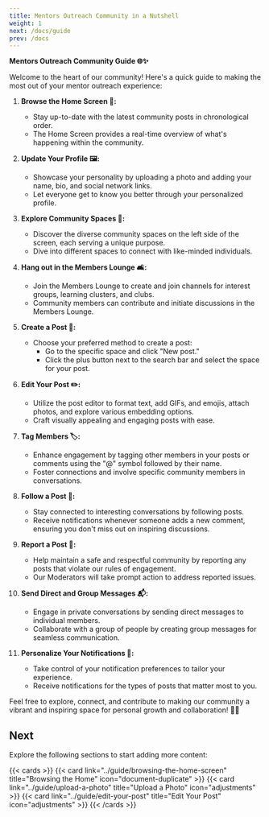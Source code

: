 ```yaml
---
title: Mentors Outreach Community in a Nutshell
weight: 1
next: /docs/guide
prev: /docs
---
```


**Mentors Outreach Community Guide 🌐✨**

Welcome to the heart of our community! Here's a quick guide to making the most out of your mentor outreach experience:

1. **Browse the Home Screen 🏡:**
   - Stay up-to-date with the latest community posts in chronological order.
   - The Home Screen provides a real-time overview of what's happening within the community.

2. **Update Your Profile 🖼️:**
   - Showcase your personality by uploading a photo and adding your name, bio, and social network links.
   - Let everyone get to know you better through your personalized profile.

3. **Explore Community Spaces 🌌:**
   - Discover the diverse community spaces on the left side of the screen, each serving a unique purpose.
   - Dive into different spaces to connect with like-minded individuals.

4. **Hang out in the Members Lounge 🛋️:**
   - Join the Members Lounge to create and join channels for interest groups, learning clusters, and clubs.
   - Community members can contribute and initiate discussions in the Members Lounge.

5. **Create a Post 📝:**
   - Choose your preferred method to create a post:
     - Go to the specific space and click "New post."
     - Click the plus button next to the search bar and select the space for your post.

6. **Edit Your Post ✏️:**
   - Utilize the post editor to format text, add GIFs, and emojis, attach photos, and explore various embedding options.
   - Craft visually appealing and engaging posts with ease.

7. **Tag Members 🏷️:**
   - Enhance engagement by tagging other members in your posts or comments using the "@" symbol followed by their name.
   - Foster connections and involve specific community members in conversations.

8. **Follow a Post 🌟:**
   - Stay connected to interesting conversations by following posts.
   - Receive notifications whenever someone adds a new comment, ensuring you don't miss out on inspiring discussions.

9. **Report a Post 🚨:**
   - Help maintain a safe and respectful community by reporting any posts that violate our rules of engagement.
   - Our Moderators will take prompt action to address reported issues.

10. **Send Direct and Group Messages 📬:**
    - Engage in private conversations by sending direct messages to individual members.
    - Collaborate with a group of people by creating group messages for seamless communication.

11. **Personalize Your Notifications 🔔:**
    - Take control of your notification preferences to tailor your experience.
    - Receive notifications for the types of posts that matter most to you.

Feel free to explore, connect, and contribute to making our community a vibrant and inspiring space for personal growth and collaboration! 🚀💬

## Next

Explore the following sections to start adding more content:

{{< cards >}}
  {{< card link="../guide/browsing-the-home-screen" title="Browsing the Home" icon="document-duplicate" >}}
  {{< card link="../guide/upload-a-photo" title="Upload a Photo" icon="adjustments" >}}
  {{< card link="../guide/edit-your-post" title="Edit Your Post" icon="adjustments" >}}
{{< /cards >}}
